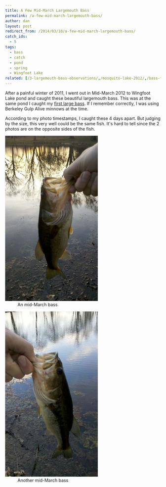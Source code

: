 ```yaml
---
title: A Few Mid-March Largemouth Bass
permalink: /a-few-mid-march-largemouth-bass/
author: dan
layout: post
redirect_from: /2014/03/10/a-few-mid-march-largemouth-bass/
catch_ids:
  - 5
tags:
  - bass
  - catch
  - pond
  - spring
  - Wingfoot Lake
related: [/3-largemouth-bass-observations/,/mosquito-lake-2012/,/bass-fishing-in-spring/,]
---
```

After a painful winter of 2011, I went out in Mid-March 2012 to Wingfoot Lake pond and caught these beautiful largemouth bass. This was at the same pond I caught my [first large bass](/this-is-when-it-all-began/ "first large bass"). If I remember correctly, I was using Berkeley Gulp Alive minnows at the time.

According to my photo timestamps, I caught these 4 days apart. But judging by the size, this very well could be the same fish. It's hard to tell since the 2 photos are on the opposite sides of the fish.

<div id='gallery-6' class='gallery galleryid-184 gallery-columns-2 gallery-size-responsive-300'>
  <dl class='gallery-item'>
    <dt class='gallery-icon portrait'>
      <a href="/images/a-mid-march-largemouth-bass-1456x2592.jpg" title="A bass I caught in mid-March"><img width="300" height="534" src="/images/a-mid-march-largemouth-bass-300x534.jpg" class="attachment-responsive-300" alt="Largemouth Bass caught in mid-March" /></a>
    </dt>
    <dd class='wp-caption-text gallery-caption'>
      An mid-March bass
    </dd>
  </dl>
  <dl class='gallery-item'>
    <dt class='gallery-icon portrait'>
      <a href="/images/another-mid-march-largemouth-bass-1456x2592.jpg" title="Another bass I caught in mid-March"><img width="300" height="534" src="/images/another-mid-march-largemouth-bass-300x534.jpg" class="attachment-responsive-300" alt="Another Largemouth Bass caught in mid-March" /></a>
    </dt>
    <dd class='wp-caption-text gallery-caption'>
      Another mid-March bass
    </dd>
  </dl>
  <br style="clear: both" />
</div>

